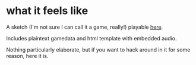 # what it feels like

A sketch (I'm not sure I can call it a game, really!) playable [here](https://deerful.itch.io/what-it-feels-like-in-here).

Includes plaintext gamedata and html template with embedded audio. 

Nothing particularly elaborate, but if you want to hack around in it for some reason, here it is.
